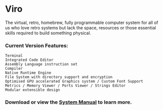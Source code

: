 # Viro

The virtual, retro, homebrew, fully programmable computer system for all of us who love retro systems but lack the space, resources or those essential skills required to build something physical.

### Current Version Features:

	Terminal
	Integrated Code Editor
	Assembly Language instruction set
	Compiler
	Native Runtime Engine
	File System with directory support and encryption
	Optimised GPU accelerated Graphics system / Custom Font Support
	Metrics / Memory Viewer / Ports Viewer / Strings Editor
	Modular extensible design

### Download or view the [System Manual](https://github.com/Virtually-Retro/Viro/blob/eed37adc15911d745cd7357d75049cadde7af6a4/Viro%20System%20Manual.pdf) to learn more. 
